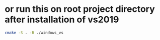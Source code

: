 # or run this on root project directory after installation of vs2019

```bash
cmake -S . -B ./windows_vs
```